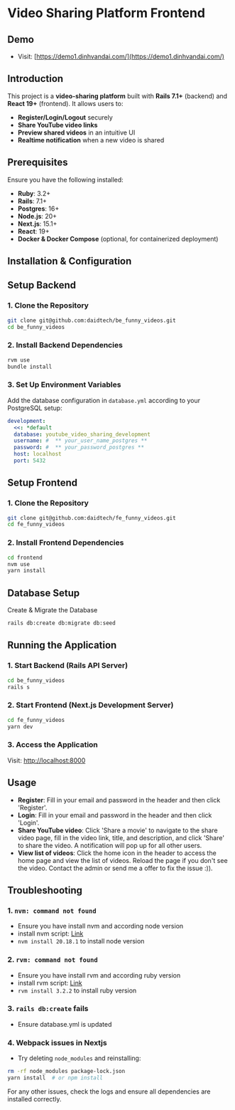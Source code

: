 # Video Sharing Platform Frontend

## Demo
- Visit: [https://demo1.dinhvandai.com/](https://demo1.dinhvandai.com/)

## Introduction
This project is a **video-sharing platform** built with **Rails 7.1+** (backend) and **React 19+** (frontend). It allows users to:
- **Register/Login/Logout** securely
- **Share YouTube video links**
- **Preview shared videos** in an intuitive UI
- **Realtime notification** when a new video is shared

## Prerequisites
Ensure you have the following installed:
- **Ruby**: 3.2+
- **Rails**: 7.1+
- **Postgres**: 16+
- **Node.js**: 20+
- **Next.js**: 15.1+
- **React**: 19+
- **Docker & Docker Compose** (optional, for containerized deployment)

## Installation & Configuration

## Setup Backend
###  1. Clone the Repository
```sh
git clone git@github.com:daidtech/be_funny_videos.git
cd be_funny_videos
```

### 2. Install Backend Dependencies
```sh
rvm use
bundle install
```
### 3. Set Up Environment Variables
Add the database configuration in `database.yml` according to your PostgreSQL setup:
```yml
development:
  <<: *default
  database: youtube_video_sharing_development
  username: #  ** your_user_name_postgres **
  password: #  ** your_password_postgres **
  host: localhost
  port: 5432

```

## Setup Frontend
###  1. Clone the Repository

```sh
git clone git@github.com:daidtech/fe_funny_videos.git
cd fe_funny_videos
```
### 2. Install Frontend Dependencies
```sh
cd frontend
nvm use
yarn install
```


## Database Setup

Create & Migrate the Database

```sh
rails db:create db:migrate db:seed
```

## Running the Application

### 1. Start Backend (Rails API Server)
```sh
cd be_funny_videos
rails s
```

### 2. Start Frontend (Next.js Development Server)
```sh
cd fe_funny_videos
yarn dev
```

### 3. Access the Application
Visit: [http://localhost:8000](http://localhost:8000)

## Usage
- **Register**: Fill in your email and password in the header and then click 'Register'.
- **Login**: Fill in your email and password in the header and then click 'Login'.
- **Share YouTube video**: Click 'Share a movie' to navigate to the share video page, fill in the video link, title, and description, and click 'Share' to share the video. A notification will pop up for all other users.
- **View list of videos**: Click the home icon in the header to access the home page and view the list of videos. Reload the page if you don't see the video. Contact the admin or send me a offer to fix the issue :)).

## Troubleshooting

### 1. `nvm: command not found`
- Ensure you have install nvm and according node version
- install nvm script: [Link](https://github.com/nvm-sh/nvm?tab=readme-ov-file#install--update-script)
- `nvm install 20.18.1` to install node version

### 2. `rvm: command not found`
- Ensure you have install rvm and according ruby version
- install rvm script: [Link](https://rvm.io/rvm/install)
- `rvm install 3.2.2` to install ruby version

### 3. `rails db:create` fails
- Ensure database.yml is updated

### 4. Webpack issues in Nextjs
- Try deleting `node_modules` and reinstalling:
```sh
rm -rf node_modules package-lock.json
yarn install  # or npm install
```

For any other issues, check the logs and ensure all dependencies are installed correctly.